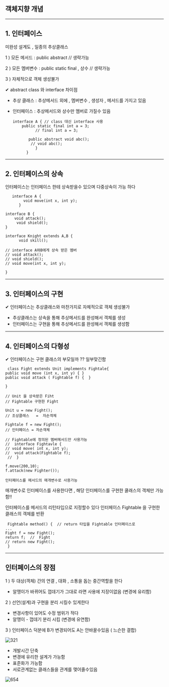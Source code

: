 ## 객체지향 개념 
-----

## 1. 인터페이스

미완성 설계도 , 일종의 추상클래스

1 ) 모든 메서드 : public abstract   // 생략가능

2 ) 모든 멤버변수 : public static final , 상수    // 생략가능

3 ) 자체적으로 객체 생성불가 

✔ abstract class 와 interface 차이점

* 추상 클래스 : 추상메서드 외에  , 멤버변수 , 생성자 , 메서드를 가지고 있음 
* 인터페이스 : 추상메서드와 상수만 멤버로 가질수 있음

      interface A {	// class 대신 interface 사용
	      public static final int a = 3;
                // final int a = 3; 
    
             public abstract void abc();
              // void abc();
                }
            }

-----


## 2. 인터페이스의 상속

인터페이스는 인터페이스 한테 상속받을수 있으며 다중상속이 가능 하다 ﻿

       interface A {
	        void move(int x, int y);
          }
    
    interface B {
        void attack();
         void shield();
    }
    
    interface Knight extends A,B {
          void skill();
     
    // interface A와B에게 상속 받은 멤버 
    // void attack();
    // void shield();
    // void move(int x, int y);
   
    }


-----

## 3. 인터페이스의 구현

✔ 인터페이스는 추상클래스와 마찬가지로 자체적으로 객체 생성불가

* 추상클래스는 상속을 통해 추상메서드를 완성해서 객체를 생성
* 인터페이스는 구현을 통해 추상메서드를 완성해서 객체를 생성함

----

## 4. 인터페이스의 다형성

✔ 인터페이스는 구현 클래스의 부모일까 ??  일부맞긴함 

     class Fight extends Unit implements Fightale{
	public void move (int x, int y) { }
    public void attack ( Fightable f) {  }
    
    }
    
    // Unit 을 상속받은 Fiht
    // Fightable 구현한 Fight
    
    Unit u = new Fight();
    // 조상클래스   =  자손객체
    
    Fightale f = new Fight();
    // 인터페이스 = 자손객체
    
    // Fightable에 정의된 멤버메서드만 사용가능 
    //  interface Fightavle {
    // void move( int x, int y);
    //  void attack(Fightable f);
     //  }
  
    f.move(200,10);
    f.attack(new Fighter());
    
    인터페이스를 메서드의 매개변수로 사용가능
    
    
매개변수로 인터페이스를 사용한다면 , 해당 인터페이스를 구현한 쿨래스의 객체만 가능함!!


인터페이스를 메서드의 리턴타입으로 지정할수 있다
인터페이스 Fightable 을 구현한 클래스의 객체를 반환

     Fightable method() {  // return 타입을 Fightable 인터페이스로
    ...
    Fight f = new Fight();
    return f;  //  Fight
    // return new Fight();
     }
    
------

## 인터페이스의 장점 

1 ) 두 대상(객체) 간의 연결 , 대화 , 소통을 돕는 중간역할을 한다
- 알맹이가 바뀌어도 껍데기가 그대로 라면 사용에 지장이없음 (변경에 유리함)

2 ) 선언(설계)과 구현을 분리 시킬수 있게한다
- 변경사항이 있어도 수정 범위가 적다
- 알맹이 - 껍데기 분리 시킴 (변경에 유연함)

3 ) 인터페이스 덕분에 B가 변경되어도 A는 안바꿀수있음 ( 느슨한 결합)

![321](https://user-images.githubusercontent.com/86302876/230700079-8c9c885f-1b3c-482e-8f40-9d5ebd6fab08.jpg)


* 개발시간 단축
* 변경에 유리한 설계가 가능함
* 표준화가 가능함
* 서로관계없는 클래스들을 관계를 맺어줄수있음

![654](https://user-images.githubusercontent.com/86302876/230700084-74956555-e1b2-41a9-9614-a31bf7309f59.jpg)
